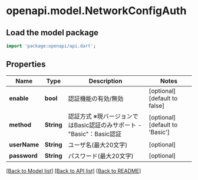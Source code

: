 # openapi.model.NetworkConfigAuth

## Load the model package
```dart
import 'package:openapi/api.dart';
```

## Properties
Name | Type | Description | Notes
------------ | ------------- | ------------- | -------------
**enable** | **bool** | 認証機能の有効/無効  | [optional] [default to false]
**method** | **String** | 認証方式   ※現バージョンではBasic認証のみサポート - \"Basic\"：Basic認証  | [optional] [default to 'Basic']
**userName** | **String** | ユーザ名(最大20文字)  | [optional] 
**password** | **String** | パスワード(最大20文字)  | [optional] 

[[Back to Model list]](../README.md#documentation-for-models) [[Back to API list]](../README.md#documentation-for-api-endpoints) [[Back to README]](../README.md)


